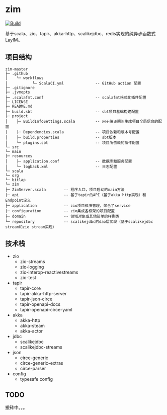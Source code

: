 # zim
[![Build](https://github.com/bitlap/zim/actions/workflows/ScalaCI.yml/badge.svg?branch=master)](https://github.com/bitlap/zim/actions/workflows/ScalaCI.yml)

基于scala、zio、tapir、akka-http、scalikejdbc、redis实现的纯异步函数式LayIM。

## 项目结构

```
zim-master
├─ .github
│    └─ workflows
│           └─ ScalaCI.yml              -- GitHub action 配置
├─ .gitignore
├─ .jvmopts
├─ .scalafmt.conf                       -- scalafmt格式化插件配置
├─ LICENSE
├─ README.md
├─ build.sbt                            -- sbt项目基础构建配置
├─ project
│    ├─ BuildInfoSettings.scala         -- 用于编译期间生成项目全局信息的配置
│    ├─ Dependencies.scala              -- 项目依赖和版本号配置
│    ├─ build.properties                -- sbt版本
│    └─ plugins.sbt                     -- 项目所依赖的插件配置
└─ src
└─ main
├─ resources
│    ├─ application.conf                -- 数据库和服务配置
│    └─ logback.xml                     -- 日志配置
└─ scala
└─ org
└─ bitlap
└─ zim
├─ ZimServer.scala        -- 程序入口，项目启动的main方法
├─ api                    -- 基于tapir的API（基于akka http实现）和Endpoint定义
├─ application            -- zio项目模块管理，聚合了service
├─ configuration          -- zio集成各框架的项目配置
├─ domain                 -- 领域对象或其他简单的样例类
└─ repository             -- scalikejdbc的dao层实现（基于scalikejdbc stream和zio stream实现）
```

## 技术栈

- zio
  - zio-streams
  - zio-logging
  - zio-interop-reactivestreams
  - zio-test
- tapir
  - tapir-core
  - tapir-akka-http-server
  - tapir-json-circe
  - tapir-openapi-docs
  - tapir-openapi-circe-yaml
- akka
  - akka-http
  - akka-steam
  - akka-actor
- jdbc
  - scalikejdbc 
  - scalikejdbc-streams
- json 
  - circe-generic
  - circe-generic-extras
  - circe-parser
- config
  - typesafe config 

## TODO

搬砖中。。。